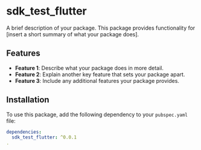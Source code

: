 # sdk_test_flutter

A brief description of your package. This package provides functionality for [insert a short summary of what your package does].

## Features

- **Feature 1**: Describe what your package does in more detail.
- **Feature 2**: Explain another key feature that sets your package apart.
- **Feature 3**: Include any additional features your package provides.

## Installation

To use this package, add the following dependency to your `pubspec.yaml` file:

```yaml
dependencies:
  sdk_test_flutter: ^0.0.1
.
